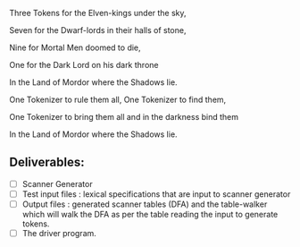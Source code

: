 Three Tokens for the Elven-kings under the sky,

Seven for the Dwarf-lords in their halls of stone,

Nine for Mortal Men doomed to die,

One for the Dark Lord on his dark throne

In the Land of Mordor where the Shadows lie.

One Tokenizer to rule them all, One Tokenizer to find them,

One Tokenizer to bring them all and in the darkness bind them

In the Land of Mordor where the Shadows lie.

 

Deliverables:
---------------
 - [ ]	Scanner Generator
 - [ ]	Test input files : lexical specifications that are input to scanner generator
 - [ ]	Output files : generated scanner tables (DFA) and the table-walker which will walk the DFA as per the table reading the input to generate tokens. 
 - [ ]	The driver program.
